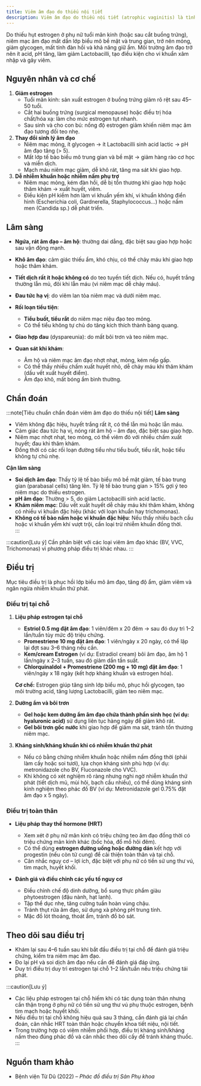 ```yaml
---
title: Viêm âm đạo do thiếu nội tiết
description: Viêm âm đạo do thiếu nội tiết (atrophic vaginitis) là tình trạng thường gặp ở phụ nữ mãn kinh hoặc sau cắt buồng trứng khi giảm nồng độ estrogen dẫn đến teo niêm mạc âm đạo. Niêm mạc âm đạo mỏng, kém đàn hồi, dễ bị tổn thương, khô rát và dễ nhiễm trùng, gây ảnh hưởng chất lượng cuộc sống và đời sống tình dục.
---
```


Do thiếu hụt estrogen ở phụ nữ tuổi mãn kinh (hoặc sau cắt buồng trứng), niêm mạc âm đạo mất dần lớp biểu mô bề mặt và trung gian, trở nên mỏng, giảm glycogen, mất tính đàn hồi và khả năng giữ ẩm. Môi trường âm đạo trở nên ít acid, pH tăng, làm giảm Lactobacilli, tạo điều kiện cho vi khuẩn xâm nhập và gây viêm.

## Nguyên nhân và cơ chế

1. **Giảm estrogen**
   - Tuổi mãn kinh: sản xuất estrogen ở buồng trứng giảm rõ rệt sau 45–50 tuổi.
   - Cắt hai buồng trứng (surgical menopause) hoặc điều trị hóa chất/hóa xạ: làm cho mức estrogen tụt nhanh.
   - Sau sinh và cho con bú: nồng độ estrogen giảm khiến niêm mạc âm đạo tương đối teo nhẹ.
2. **Thay đổi sinh lý âm đạo**
   - Niêm mạc mỏng, ít glycogen → ít Lactobacilli sinh acid lactic → pH âm đạo tăng (> 5).
   - Mất lớp tế bào biểu mô trung gian và bề mặt → giảm hàng rào cơ học và miễn dịch.
   - Mạch máu niêm mạc giảm, dễ khô rát, tăng ma sát khi giao hợp.
3. **Dễ nhiễm khuẩn hoặc nhiễm nấm phụ trợ**
   - Niêm mạc mỏng, kém đàn hồi, dễ bị tổn thương khi giao hợp hoặc thăm khám → xuất huyết, viêm.
   - Điều kiện pH kiềm hơn làm vi khuẩn yếm khí, vi khuẩn không điển hình (Escherichia coli, Gardnerella, Staphylococcus…) hoặc nấm men (Candida sp.) dễ phát triển.

## Lâm sàng

- **Ngứa, rát âm đạo – âm hộ**: thường dai dẳng, đặc biệt sau giao hợp hoặc sau vận động mạnh.
- **Khô âm đạo**: cảm giác thiếu ẩm, khó chịu, có thể chảy máu khi giao hợp hoặc thăm khám.
- **Tiết dịch rất ít hoặc không có** do teo tuyến tiết dịch. Nếu có, huyết trắng thường lẫn mủ, đôi khi lẫn máu (vì niêm mạc dễ chảy máu).
- **Đau tức hạ vị**: do viêm lan tỏa niêm mạc và dưới niêm mạc.
- **Rối loạn tiểu tiện**:
  - **Tiểu buốt, tiểu rắt** do niêm mạc niệu đạo teo mỏng.
  - Có thể tiểu không tự chủ do tăng kích thích thành bàng quang.
- **Giao hợp đau** (dyspareunia): do mất bôi trơn và teo niêm mạc.

- **Quan sát khi khám**:
  - Âm hộ và niêm mạc âm đạo nhợt nhạt, mỏng, kém nếp gấp.
  - Có thể thấy nhiều chấm xuất huyết nhỏ, dễ chảy máu khi thăm khám (dấu vết xuất huyết điểm).
  - Âm đạo khô, mất bóng ẩm bình thường.

## Chẩn đoán

:::note[Tiêu chuẩn chẩn đoán viêm âm đạo do thiếu nội tiết]
**Lâm sàng**

- Viêm không đặc hiệu, huyết trắng rất ít, có thể lẫn mủ hoặc lẫn máu.
- Cảm giác đau tức hạ vị, nóng rát âm hộ – âm đạo, đặc biệt sau giao hợp.
- Niêm mạc nhợt nhạt, teo mỏng, có thể viêm đỏ với nhiều chấm xuất huyết; đau khi thăm khám.
- Đồng thời có các rối loạn đường tiểu như tiểu buốt, tiểu rắt, hoặc tiểu không tự chủ nhẹ.

**Cận lâm sàng**

- **Soi dịch âm đạo**: Thấy tỷ lệ tế bào biểu mô bề mặt giảm, tế bào trung gian (parabasal cells) tăng lên. Tỷ lệ tế bào trung gian > 15% gợi ý teo niêm mạc do thiếu estrogen.
- **pH âm đạo**: Thường > 5, do giảm Lactobacilli sinh acid lactic.
- **Khám niêm mạc**: Dấu vết xuất huyết dễ chảy máu khi thăm khám, không có nhiều vi khuẩn đặc hiệu (khác với loạn khuẩn hay trichomonas).
- **Không có tế bào nấm hoặc vi khuẩn đặc hiệu**: Nếu thấy nhiều bạch cầu hoặc vi khuẩn yếm khí vượt trội, cần loại trừ nhiễm khuẩn đồng thời.  
  :::

:::caution[Lưu ý]
Cần phân biệt với các loại viêm âm đạo khác (BV, VVC, Trichomonas) vì phương pháp điều trị khác nhau.
:::

## Điều trị

Mục tiêu điều trị là phục hồi lớp biểu mô âm đạo, tăng độ ẩm, giảm viêm và ngăn ngừa nhiễm khuẩn thứ phát.

### Điều trị tại chỗ

1. **Liệu pháp estrogen tại chỗ**

   - **Estriol 0.5 mg đặt âm đạo**: 1 viên/đêm x 20 đêm → sau đó duy trì 1–2 lần/tuần tùy mức độ triệu chứng.
   - **Promestriene 10 mg đặt âm đạo**: 1 viên/ngày x 20 ngày, có thể lặp lại đợt sau 3–6 tháng nếu cần.
   - **Kem/cream Estrogen** (ví dụ: Estradiol cream) bôi âm đạo, âm hộ 1 lần/ngày x 2–3 tuần, sau đó giảm dần tần suất.
   - **Chlorquinaldol + Promestriene (200 mg + 10 mg) đặt âm đạo**: 1 viên/ngày x 18 ngày (kết hợp kháng khuẩn và estrogen hóa).

   **Cơ chế:** Estrogen giúp tăng sinh lớp biểu mô, phục hồi glycogen, tạo môi trường acid, tăng lượng Lactobacilli, giảm teo niêm mạc.

2. **Dưỡng ẩm và bôi trơn**

   - **Gel hoặc kem dưỡng ẩm âm đạo chứa thành phần sinh học (ví dụ: hyaluronic acid)** sử dụng liên tục hàng ngày để giảm khô rát.
   - **Gel bôi trơn gốc nước** khi giao hợp để giảm ma sát, tránh tổn thương niêm mạc.

3. **Kháng sinh/kháng khuẩn khi có nhiễm khuẩn thứ phát**
   - Nếu có bằng chứng nhiễm khuẩn hoặc nhiễm nấm đồng thời (phải làm cấy hoặc soi tươi), lựa chọn kháng sinh phù hợp (ví dụ: metronidazole cho BV, Fluconazole cho VVC).
   - Khi không có xét nghiệm rõ ràng nhưng nghi ngờ nhiễm khuẩn thứ phát (tiết dịch mủ, mùi hôi, bạch cầu nhiều), có thể dùng kháng sinh kinh nghiệm theo phác đồ BV (ví dụ: Metronidazole gel 0.75% đặt âm đạo x 5 ngày).

### Điều trị toàn thân

- **Liệu pháp thay thế hormone (HRT)**

  - Xem xét ở phụ nữ mãn kinh có triệu chứng teo âm đạo đồng thời có triệu chứng mãn kinh khác (bốc hỏa, đổ mồ hôi đêm).
  - Có thể dùng **estrogen đường uống hoặc đường dán** kết hợp với progestin (nếu còn tử cung) để cải thiện toàn thân và tại chỗ.
  - Cân nhắc nguy cơ – lợi ích, đặc biệt với phụ nữ có tiền sử ung thư vú, tim mạch, huyết khối.

- **Đánh giá và điều chỉnh các yếu tố nguy cơ**
  - Điều chỉnh chế độ dinh dưỡng, bổ sung thực phẩm giàu phytoestrogen (đậu nành, hạt lanh).
  - Tập thể dục nhẹ, tăng cường tuần hoàn vùng chậu.
  - Tránh thụt rửa âm đạo, sử dụng xà phòng pH trung tính.
  - Mặc đồ lót thoáng, thoát ẩm, tránh đồ bó sát.

## Theo dõi sau điều trị

- Khám lại sau 4–6 tuần sau khi bắt đầu điều trị tại chỗ để đánh giá triệu chứng, kiểm tra niêm mạc âm đạo.
- Đo lại pH và soi dịch âm đạo nếu cần để đánh giá đáp ứng.
- Duy trì điều trị duy trì estrogen tại chỗ 1–2 lần/tuần nếu triệu chứng tái phát.

:::caution[Lưu ý]

- Các liệu pháp estrogen tại chỗ hiếm khi có tác dụng toàn thân nhưng cần thận trọng ở phụ nữ có tiền sử ung thư vú phụ thuộc estrogen, bệnh tim mạch hoặc huyết khối.
- Nếu điều trị tại chỗ không hiệu quả sau 3 tháng, cần đánh giá lại chẩn đoán, cân nhắc HRT toàn thân hoặc chuyển khoa tiết niệu, nội tiết.
- Trong trường hợp có viêm nhiễm phối hợp, điều trị kháng sinh/kháng nấm theo đúng phác đồ và cân nhắc theo dõi cấy để tránh kháng thuốc.  
  :::

## Nguồn tham khảo

- Bệnh viện Từ Dũ (2022) – _Phác đồ điều trị Sản Phụ khoa_
